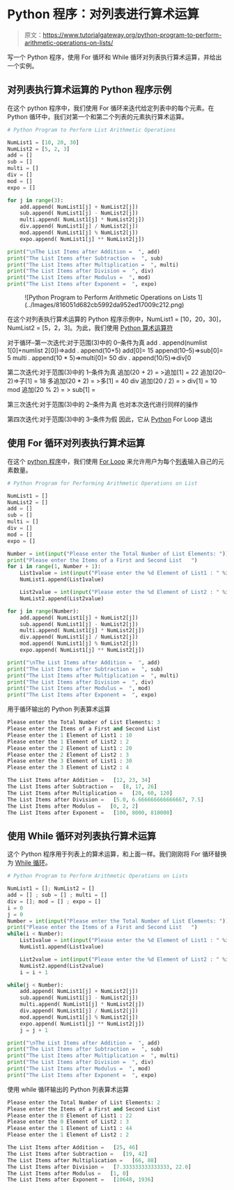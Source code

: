 # Python 程序：对列表进行算术运算

> 原文：<https://www.tutorialgateway.org/python-program-to-perform-arithmetic-operations-on-lists/>

写一个 Python 程序，使用 For 循环和 While 循环对列表执行算术运算，并给出一个实例。

## 对列表执行算术运算的 Python 程序示例

在这个 python 程序中，我们使用 For 循环来迭代给定列表中的每个元素。在 Python 循环中，我们对第一个和第二个列表的元素执行算术运算。

```py
# Python Program to Perform List Arithmetic Operations

NumList1 = [10, 20, 30]
NumList2 = [5, 2, 3]
add = []
sub = []
multi = []
div = []
mod = []
expo = []

for j in range(3):
    add.append( NumList1[j] + NumList2[j])
    sub.append( NumList1[j] - NumList2[j])
    multi.append( NumList1[j] * NumList2[j])
    div.append( NumList1[j] / NumList2[j])
    mod.append( NumList1[j] % NumList2[j])
    expo.append( NumList1[j] ** NumList2[j])

print("\nThe List Items after Addition =  ", add)
print("The List Items after Subtraction =  ", sub)
print("The List Items after Multiplication =  ", multi)
print("The List Items after Division =  ", div)
print("The List Items after Modulus =  ", mod)
print("The List Items after Exponent =  ", expo)
```

<figure class="wp-block-image">![Python Program to Perform Arithmetic Operations on Lists 1](../Images/816051d682cb5992da952ed17009c212.png)</figure>

在这个对列表执行算术运算的 Python 程序示例中，NumList1 = [10，20，30]，NumList2 = [5，2，3]。为此，我们使用 [Python 算术运算符](https://www.tutorialgateway.org/python-arithmetic-operators/)

对于循环–第一次迭代:对于范围(3)中的 0–条件为真
add . append(numlist 1[0]+numlist 2[0])=>add . append(10+5)
add[0]= 15
append(10–5)=>sub[0]= 5
multi . append(10 * 5)=>multi[0]= 50
div . append(10/5)=>div[0

第二次迭代:对于范围(3)中的 1–条件为真
追加(20 + 2) = >追加[1] = 22
追加(20–2)=>子[1] = 18
多追加(20 * 2) = >多[1] = 40
div 追加(20 / 2) = > div[1] = 10
mod 追加(20 % 2) = > sub[1] =

第三次迭代:对于范围(3)中的 2–条件为真
也对本次迭代进行同样的操作

第四次迭代:对于范围(3)中的 3–条件为假
因此，它从 [Python](https://www.tutorialgateway.org/python-tutorial/) For Loop 退出

## 使用 For 循环对列表执行算术运算

在这个 [python 程序](https://www.tutorialgateway.org/python-programming-examples/)中，我们使用 [For Loop](https://www.tutorialgateway.org/python-for-loop/) 来允许用户为每个[列表](https://www.tutorialgateway.org/python-list/)输入自己的元素数量。

```py
# Python Program for Performing Arithmetic Operations on List

NumList1 = []
NumList2 = []
add = [] 
sub = [] 
multi = []
div = []
mod = []
expo = []

Number = int(input("Please enter the Total Number of List Elements: "))
print("Please enter the Items of a First and Second List   ")
for i in range(1, Number + 1):
    List1value = int(input("Please enter the %d Element of List1 : " %i))
    NumList1.append(List1value)

    List2value = int(input("Please enter the %d Element of List2 : " %i))
    NumList2.append(List2value)

for j in range(Number):
    add.append( NumList1[j] + NumList2[j])
    sub.append( NumList1[j] - NumList2[j])
    multi.append( NumList1[j] * NumList2[j])
    div.append( NumList1[j] / NumList2[j])
    mod.append( NumList1[j] % NumList2[j])
    expo.append( NumList1[j] ** NumList2[j])

print("\nThe List Items after Addition =  ", add)
print("The List Items after Subtraction =  ", sub)
print("The List Items after Multiplication =  ", multi)
print("The List Items after Division =  ", div)
print("The List Items after Modulus =  ", mod)
print("The List Items after Exponent =  ", expo)
```

用于循环输出的 Python 列表算术运算

```py
Please enter the Total Number of List Elements: 3
Please enter the Items of a First and Second List   
Please enter the 1 Element of List1 : 10
Please enter the 1 Element of List2 : 2
Please enter the 2 Element of List1 : 20
Please enter the 2 Element of List2 : 3
Please enter the 3 Element of List1 : 30
Please enter the 3 Element of List2 : 4

The List Items after Addition =   [12, 23, 34]
The List Items after Subtraction =   [8, 17, 26]
The List Items after Multiplication =   [20, 60, 120]
The List Items after Division =   [5.0, 6.666666666666667, 7.5]
The List Items after Modulus =   [0, 2, 2]
The List Items after Exponent =   [100, 8000, 810000]
```

## 使用 While 循环对列表执行算术运算

这个 Python 程序用于列表上的算术运算，和上面一样。我们刚刚将 For 循环替换为 [While 循环](https://www.tutorialgateway.org/python-while-loop/)。

```py
# Python Program to Perform Arithmetic Operations on Lists

NumList1 = []; NumList2 = []
add = [] ; sub = [] ; multi = []
div = []; mod = [] ; expo = []
i = 0
j = 0
Number = int(input("Please enter the Total Number of List Elements: "))
print("Please enter the Items of a First and Second List   ")
while(i < Number):
    List1value = int(input("Please enter the %d Element of List1 : " %i))
    NumList1.append(List1value)

    List2value = int(input("Please enter the %d Element of List2 : " %i))
    NumList2.append(List2value)
    i = i + 1

while(j < Number):
    add.append( NumList1[j] + NumList2[j])
    sub.append( NumList1[j] - NumList2[j])
    multi.append( NumList1[j] * NumList2[j])
    div.append( NumList1[j] / NumList2[j])
    mod.append( NumList1[j] % NumList2[j])
    expo.append( NumList1[j] ** NumList2[j])
    j = j + 1

print("\nThe List Items after Addition =  ", add)
print("The List Items after Subtraction =  ", sub)
print("The List Items after Multiplication =  ", multi)
print("The List Items after Division =  ", div)
print("The List Items after Modulus =  ", mod)
print("The List Items after Exponent =  ", expo)
```

使用 while 循环输出的 Python 列表算术运算

```py
Please enter the Total Number of List Elements: 2
Please enter the Items of a First and Second List   
Please enter the 0 Element of List1 : 22
Please enter the 0 Element of List2 : 3
Please enter the 1 Element of List1 : 44
Please enter the 1 Element of List2 : 2

The List Items after Addition =   [25, 46]
The List Items after Subtraction =   [19, 42]
The List Items after Multiplication =   [66, 88]
The List Items after Division =   [7.333333333333333, 22.0]
The List Items after Modulus =   [1, 0]
The List Items after Exponent =   [10648, 1936]
```